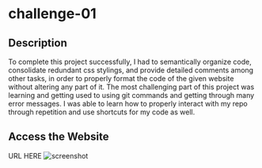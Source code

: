 # challenge-01

## Description
To complete this project successfully, I had to semantically organize code, consolidate redundant css stylings, and provide detailed comments among other tasks, in order to properly format the code of the given website without altering any part of it. The most challenging part of this project was learning and getting used to using git commands and getting through many error messages. I was able to learn how to properly interact with my repo through repetition and use shortcuts for my code as well.

## Access the Website
URL HERE
![screenshot](https://user-images.githubusercontent.com/114514760/207470527-5ebd40b1-7db1-4a28-a556-66c65fed9b95.png)